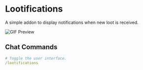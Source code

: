 # Lootifications

A simple addon to display notifications when new loot is received.

![GIF Preview](/.github/preview.gif?raw=true)

## Chat Commands

```yaml
# Toggle the user interface.
/lootifications
```
